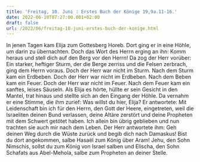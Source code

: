 ```yaml
---
title: 'Freitag, 10. Juni : Erstes Buch der Könige 19,9a.11-16.'
date: 2022-06-10T07:27:00.001+02:00
draft: false
url: /2022/06/freitag-10-juni-erstes-buch-der-konige.html
---
```


In jenen Tagen kam Elija zum Gottesberg Horeb. Dort ging er in eine Höhle, um darin zu übernachten. Doch das Wort des Herrn erging an ihn: Komm heraus und stell dich auf den Berg vor den Herrn! Da zog der Herr vorüber: Ein starker, heftiger Sturm, der die Berge zerriss und die Felsen zerbrach, ging dem Herrn voraus. Doch der Herr war nicht im Sturm. Nach dem Sturm kam ein Erdbeben. Doch der Herr war nicht im Erdbeben. Nach dem Beben kam ein Feuer. Doch der Herr war nicht im Feuer. Nach dem Feuer kam ein sanftes, leises Säuseln. Als Elija es hörte, hüllte er sein Gesicht in den Mantel, trat hinaus und stellte sich an den Eingang der Höhle. Da vernahm er eine Stimme, die ihm zurief: Was willst du hier, Elija? Er antwortete: Mit Leidenschaft bin ich für den Herrn, den Gott der Heere, eingetreten, weil die Israeliten deinen Bund verlassen, deine Altäre zerstört und deine Propheten mit dem Schwert getötet haben. Ich allein bin übrig geblieben und nun trachten sie auch mir nach dem Leben. Der Herr antwortete ihm: Geh deinen Weg durch die Wüste zurück und begib dich nach Damaskus! Bist du dort angekommen, salbe Hasaël zum König über Aram! Jehu, den Sohn Nimschis, sollst du zum König von Israel salben und Elischa, den Sohn Schafats aus Abel-Mehola, salbe zum Propheten an deiner Stelle.